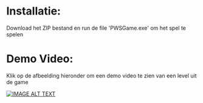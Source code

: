 # Installatie:
Download het ZIP bestand en run de file 'PWSGame.exe' om het spel te spelen

# Demo Video:
Klik op de afbeelding hieronder om een demo video te zien van een level uit de game

[![IMAGE ALT TEXT](https://i.imgur.com/lDEtJU7.png)](https://drive.google.com/file/d/1uduw6m7OKRr69dy2YJNTc2tmqvz9GNIr/view?usp=sharing "Video Title")
